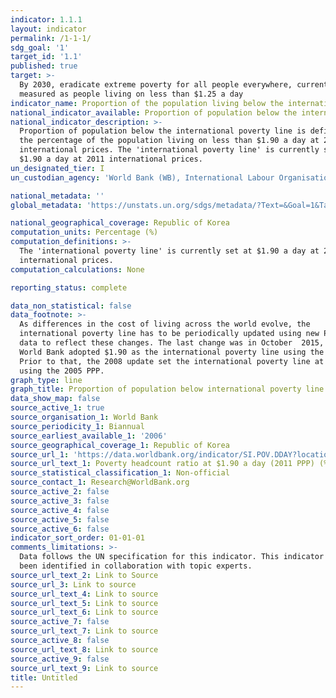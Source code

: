 ```yaml
---
indicator: 1.1.1
layout: indicator
permalink: /1-1-1/
sdg_goal: '1'
target_id: '1.1'
published: true
target: >-
  By 2030, eradicate extreme poverty for all people everywhere, currently
  measured as people living on less than $1.25 a day
indicator_name: Proportion of the population living below the international poverty line by sex, age, employment status and geographical location (urban/rural)
national_indicator_available: Proportion of population below the international poverty line
national_indicator_description: >-
  Proportion of population below the international poverty line is defined as
  the percentage of the population living on less than $1.90 a day at 2011
  international prices. The 'international poverty line' is currently set at
  $1.90 a day at 2011 international prices.
un_designated_tier: I
un_custodian_agency: 'World Bank (WB), International Labour Organisation (ILO)'

national_metadata: ''
global_metadata: 'https://unstats.un.org/sdgs/metadata/?Text=&Goal=1&Target=1.1'

national_geographical_coverage: Republic of Korea
computation_units: Percentage (%)
computation_definitions: >-
  The 'international poverty line' is currently set at $1.90 a day at 2011
  international prices.
computation_calculations: None

reporting_status: complete

data_non_statistical: false
data_footnote: >-
  As differences in the cost of living across the world evolve, the
  international poverty line has to be periodically updated using new PPP price
  data to reflect these changes. The last change was in October  2015, when the
  World Bank adopted $1.90 as the international poverty line using the 2011 PPP.
  Prior to that, the 2008 update set the international poverty line at $1.25
  using the 2005 PPP.
graph_type: line
graph_title: Proportion of population below international poverty line
data_show_map: false
source_active_1: true
source_organisation_1: World Bank
source_periodicity_1: Biannual
source_earliest_available_1: '2006'
source_geographical_coverage_1: Republic of Korea
source_url_1: 'https://data.worldbank.org/indicator/SI.POV.DDAY?locations=KR'
source_url_text_1: Poverty headcount ratio at $1.90 a day (2011 PPP) (% of population)
source_statistical_classification_1: Non-official
source_contact_1: Research@WorldBank.org
source_active_2: false
source_active_3: false
source_active_4: false
source_active_5: false
source_active_6: false
indicator_sort_order: 01-01-01
comments_limitations: >-
  Data follows the UN specification for this indicator. This indicator has not
  been identified in collaboration with topic experts.
source_url_text_2: Link to Source
source_url_3: Link to source
source_url_text_4: Link to source
source_url_text_5: Link to source
source_url_text_6: Link to source
source_active_7: false
source_url_text_7: Link to source
source_active_8: false
source_url_text_8: Link to source
source_active_9: false
source_url_text_9: Link to source
title: Untitled
---
```




